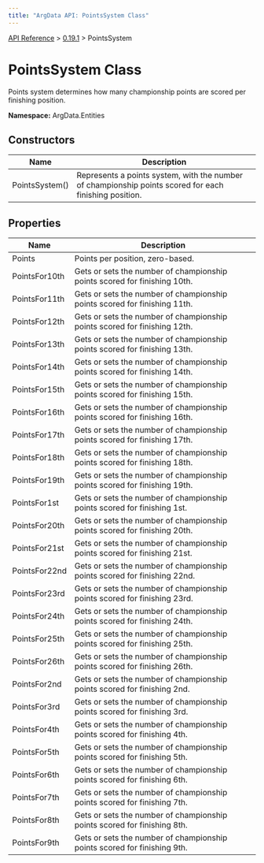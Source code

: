 ```yaml
---
title: "ArgData API: PointsSystem Class"
---
```


[API Reference](/argdata/api/) &gt; [0.19.1](/argdata/api/0.19.1/) &gt; PointsSystem

# PointsSystem Class

Points system determines how many championship points are scored per finishing position.

**Namespace:** ArgData.Entities

## Constructors

<table class="table table-bordered table-striped ">
<thead>
  <tr>
    <th>Name</th>
    <th>Description</th>
  </tr>
</thead>
<tbody>
  <tr>
    <td>PointsSystem()</td>
    <td>Represents a points system, with the number of championship points scored for each finishing position.</td>
  </tr>
</tbody>
</table>


## Properties

<table class="table table-bordered table-striped ">
<thead>
  <tr>
    <th>Name</th>
    <th>Description</th>
  </tr>
</thead>
<tbody>
  <tr>
    <td>Points</td>
    <td>Points per position, zero-based.</td>
  </tr>
  <tr>
    <td>PointsFor10th</td>
    <td>Gets or sets the number of championship points scored for finishing 10th.</td>
  </tr>
  <tr>
    <td>PointsFor11th</td>
    <td>Gets or sets the number of championship points scored for finishing 11th.</td>
  </tr>
  <tr>
    <td>PointsFor12th</td>
    <td>Gets or sets the number of championship points scored for finishing 12th.</td>
  </tr>
  <tr>
    <td>PointsFor13th</td>
    <td>Gets or sets the number of championship points scored for finishing 13th.</td>
  </tr>
  <tr>
    <td>PointsFor14th</td>
    <td>Gets or sets the number of championship points scored for finishing 14th.</td>
  </tr>
  <tr>
    <td>PointsFor15th</td>
    <td>Gets or sets the number of championship points scored for finishing 15th.</td>
  </tr>
  <tr>
    <td>PointsFor16th</td>
    <td>Gets or sets the number of championship points scored for finishing 16th.</td>
  </tr>
  <tr>
    <td>PointsFor17th</td>
    <td>Gets or sets the number of championship points scored for finishing 17th.</td>
  </tr>
  <tr>
    <td>PointsFor18th</td>
    <td>Gets or sets the number of championship points scored for finishing 18th.</td>
  </tr>
  <tr>
    <td>PointsFor19th</td>
    <td>Gets or sets the number of championship points scored for finishing 19th.</td>
  </tr>
  <tr>
    <td>PointsFor1st</td>
    <td>Gets or sets the number of championship points scored for finishing 1st.</td>
  </tr>
  <tr>
    <td>PointsFor20th</td>
    <td>Gets or sets the number of championship points scored for finishing 20th.</td>
  </tr>
  <tr>
    <td>PointsFor21st</td>
    <td>Gets or sets the number of championship points scored for finishing 21st.</td>
  </tr>
  <tr>
    <td>PointsFor22nd</td>
    <td>Gets or sets the number of championship points scored for finishing 22nd.</td>
  </tr>
  <tr>
    <td>PointsFor23rd</td>
    <td>Gets or sets the number of championship points scored for finishing 23rd.</td>
  </tr>
  <tr>
    <td>PointsFor24th</td>
    <td>Gets or sets the number of championship points scored for finishing 24th.</td>
  </tr>
  <tr>
    <td>PointsFor25th</td>
    <td>Gets or sets the number of championship points scored for finishing 25th.</td>
  </tr>
  <tr>
    <td>PointsFor26th</td>
    <td>Gets or sets the number of championship points scored for finishing 26th.</td>
  </tr>
  <tr>
    <td>PointsFor2nd</td>
    <td>Gets or sets the number of championship points scored for finishing 2nd.</td>
  </tr>
  <tr>
    <td>PointsFor3rd</td>
    <td>Gets or sets the number of championship points scored for finishing 3rd.</td>
  </tr>
  <tr>
    <td>PointsFor4th</td>
    <td>Gets or sets the number of championship points scored for finishing 4th.</td>
  </tr>
  <tr>
    <td>PointsFor5th</td>
    <td>Gets or sets the number of championship points scored for finishing 5th.</td>
  </tr>
  <tr>
    <td>PointsFor6th</td>
    <td>Gets or sets the number of championship points scored for finishing 6th.</td>
  </tr>
  <tr>
    <td>PointsFor7th</td>
    <td>Gets or sets the number of championship points scored for finishing 7th.</td>
  </tr>
  <tr>
    <td>PointsFor8th</td>
    <td>Gets or sets the number of championship points scored for finishing 8th.</td>
  </tr>
  <tr>
    <td>PointsFor9th</td>
    <td>Gets or sets the number of championship points scored for finishing 9th.</td>
  </tr>
</tbody>
</table>


